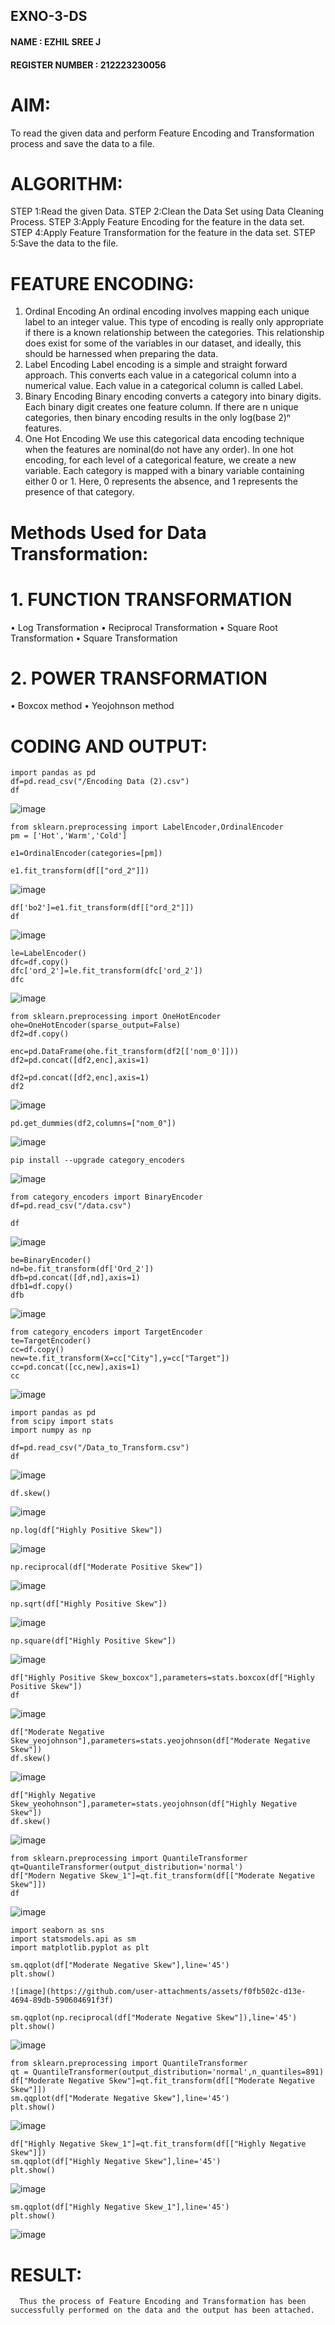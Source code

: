 ## EXNO-3-DS
#### NAME : EZHIL SREE J
#### REGISTER NUMBER : 212223230056
# AIM:
To read the given data and perform Feature Encoding and Transformation process and save the data to a file.

# ALGORITHM:
STEP 1:Read the given Data.
STEP 2:Clean the Data Set using Data Cleaning Process.
STEP 3:Apply Feature Encoding for the feature in the data set.
STEP 4:Apply Feature Transformation for the feature in the data set.
STEP 5:Save the data to the file.

# FEATURE ENCODING:
1. Ordinal Encoding
An ordinal encoding involves mapping each unique label to an integer value. This type of encoding is really only appropriate if there is a known relationship between the categories. This relationship does exist for some of the variables in our dataset, and ideally, this should be harnessed when preparing the data.
2. Label Encoding
Label encoding is a simple and straight forward approach. This converts each value in a categorical column into a numerical value. Each value in a categorical column is called Label.
3. Binary Encoding
Binary encoding converts a category into binary digits. Each binary digit creates one feature column. If there are n unique categories, then binary encoding results in the only log(base 2)ⁿ features.
4. One Hot Encoding
We use this categorical data encoding technique when the features are nominal(do not have any order). In one hot encoding, for each level of a categorical feature, we create a new variable. Each category is mapped with a binary variable containing either 0 or 1. Here, 0 represents the absence, and 1 represents the presence of that category.

# Methods Used for Data Transformation:
  # 1. FUNCTION TRANSFORMATION
• Log Transformation
• Reciprocal Transformation
• Square Root Transformation
• Square Transformation
  # 2. POWER TRANSFORMATION
• Boxcox method
• Yeojohnson method

# CODING AND OUTPUT:
```
import pandas as pd
df=pd.read_csv("/Encoding Data (2).csv")
df
```
![image](https://github.com/user-attachments/assets/86ed34f4-b1e9-4464-a0af-9a60d0e0ca6c)
```
from sklearn.preprocessing import LabelEncoder,OrdinalEncoder
pm = ['Hot','Warm','Cold']
```
```
e1=OrdinalEncoder(categories=[pm])
```
```
e1.fit_transform(df[["ord_2"]])
```
![image](https://github.com/user-attachments/assets/d2fcdf3a-d69d-41c8-8a89-2b1c2b166f5a)
```
df['bo2']=e1.fit_transform(df[["ord_2"]])
df
```
![image](https://github.com/user-attachments/assets/b4467a5c-4162-4011-b50c-1ce0b59878ff)
```
le=LabelEncoder()
dfc=df.copy()
dfc['ord_2']=le.fit_transform(dfc['ord_2'])
dfc
```
![image](https://github.com/user-attachments/assets/9f8c929b-cff8-4b4c-9e23-7a0d6401cc2c)
```
from sklearn.preprocessing import OneHotEncoder
ohe=OneHotEncoder(sparse_output=False)
df2=df.copy()
```
```
enc=pd.DataFrame(ohe.fit_transform(df2[['nom_0']]))
df2=pd.concat([df2,enc],axis=1)
```
```
df2=pd.concat([df2,enc],axis=1)
df2
```
![image](https://github.com/user-attachments/assets/a90f9018-2ea6-4a74-9c55-c125bd8a5807)
```
pd.get_dummies(df2,columns=["nom_0"])
```
![image](https://github.com/user-attachments/assets/4b82dfea-88c4-4023-a16d-4b2bb0867e18)
```
pip install --upgrade category_encoders
```
![image](https://github.com/user-attachments/assets/22adc802-0113-44a4-adfd-221b076f89ba)
```
from category_encoders import BinaryEncoder
df=pd.read_csv("/data.csv")
```
```
df
```
![image](https://github.com/user-attachments/assets/ca3fc96e-5640-4185-a1ef-6d9ff89bec94)
```
be=BinaryEncoder()
nd=be.fit_transform(df['Ord_2'])
dfb=pd.concat([df,nd],axis=1)
dfb1=df.copy()
dfb
```
![image](https://github.com/user-attachments/assets/07196b4c-d5f0-4287-993d-ae9ad3158ed5)
```
from category_encoders import TargetEncoder
te=TargetEncoder()
cc=df.copy()
new=te.fit_transform(X=cc["City"],y=cc["Target"])
cc=pd.concat([cc,new],axis=1)
cc
```
![image](https://github.com/user-attachments/assets/68fc7c7e-6423-4acd-b81e-a8eb5aa1d3de)
```
import pandas as pd
from scipy import stats
import numpy as np
```
```
df=pd.read_csv("/Data_to_Transform.csv")
df
```
![image](https://github.com/user-attachments/assets/207b6d58-9f93-4f66-a296-8616fcc84abe)
```
df.skew()
```
![image](https://github.com/user-attachments/assets/106ac3ff-5378-4a23-850f-644df934d719)
```
np.log(df["Highly Positive Skew"])
```
![image](https://github.com/user-attachments/assets/f4163122-4309-4c85-9ecb-828bdbbd5ce2)
```
np.reciprocal(df["Moderate Positive Skew"])
```
![image](https://github.com/user-attachments/assets/2d15b5fc-deea-44c8-a013-d656413b1c56)
```
np.sqrt(df["Highly Positive Skew"])
```
![image](https://github.com/user-attachments/assets/85dc47cb-421a-4146-81da-5ce9afb9bbae)
```
np.square(df["Highly Positive Skew"])
```
![image](https://github.com/user-attachments/assets/15bbfafc-bd8d-4347-a942-d45b7fe13a42)
```
df["Highly Positive Skew_boxcox"],parameters=stats.boxcox(df["Highly Positive Skew"])
df
```
![image](https://github.com/user-attachments/assets/be994f06-e1b9-4dae-84e2-c8947791b62b)
```
df["Moderate Negative Skew_yeojohnson"],parameters=stats.yeojohnson(df["Moderate Negative Skew"])
df.skew()
```
![image](https://github.com/user-attachments/assets/47820774-6a7c-4b06-8f2a-8a8408278f4f)
```
df["Highly Negative Skew_yeohohnson"],parameter=stats.yeojohnson(df["Highly Negative Skew"])
df.skew()
```
![image](https://github.com/user-attachments/assets/8fbce5c3-9553-4f5f-a6b0-b3bb727b5ecf)
```
from sklearn.preprocessing import QuantileTransformer
qt=QuantileTransformer(output_distribution='normal')
df["Modern Negative Skew_1"]=qt.fit_transform(df[["Moderate Negative Skew"]])
df
```
![image](https://github.com/user-attachments/assets/51650479-9ddf-4554-8a73-5c9b4c219d88)
```
import seaborn as sns
import statsmodels.api as sm
import matplotlib.pyplot as plt
```
```
sm.qqplot(df["Moderate Negative Skew"],line='45')
plt.show()
```
```
![image](https://github.com/user-attachments/assets/f0fb502c-d13e-4694-89db-590604691f3f)
```
```
sm.qqplot(np.reciprocal(df["Moderate Negative Skew"]),line='45')
plt.show()
```
![image](https://github.com/user-attachments/assets/d5aae494-841f-461b-bc52-0876ee9b57be)
```
from sklearn.preprocessing import QuantileTransformer
qt = QuantileTransformer(output_distribution='normal',n_quantiles=891)
df["Moderate Negative Skew"]=qt.fit_transform(df[["Moderate Negative Skew"]])
sm.qqplot(df["Moderate Negative Skew"],line='45')
plt.show()
```
![image](https://github.com/user-attachments/assets/fcab3f35-405c-4526-b945-7935c8b44462)
```
df["Highly Negative Skew_1"]=qt.fit_transform(df[["Highly Negative Skew"]])
sm.qqplot(df["Highly Negative Skew"],line='45')
plt.show()
```
![image](https://github.com/user-attachments/assets/a3c5349d-6503-465a-a54a-49bdf9135c6c)
```
sm.qqplot(df["Highly Negative Skew_1"],line='45')
plt.show()
```
![image](https://github.com/user-attachments/assets/ce67379d-0946-44c1-b2b6-450b05fd7159)

# RESULT:
      Thus the process of Feature Encoding and Transformation has been successfully performed on the data and the output has been attached.

       
